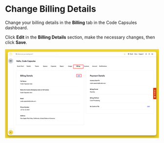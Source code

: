 # Change Billing Details

Change your billing details in the **Billing** tab in the Code Capsules dashboard. 

Click **Edit** in the **Billing Details** section, make the necessary changes, then click **Save**.

![Edit Billing Details](../.gitbook/assets/platform/billing/change-billing-details.png)
